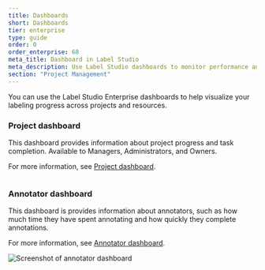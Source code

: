 ```yaml
---
title: Dashboards
short: Dashboards
tier: enterprise
type: guide
order: 0
order_enterprise: 68
meta_title: Dashboard in Label Studio
meta_description: Use Label Studio dashboards to monitor performance and progress.
section: "Project Management"
---
```


You can use the Label Studio Enterprise dashboards to help visualize your labeling progress across projects and resources. 

### Project dashboard

This dashboard provides information about project progress and task completion. Available to Managers, Administrators, and Owners.  

For more information, see [Project dashboard](dashboard_project). 

<img src="/images/FullDashboardPage.png" alt="" class="gif-border" />

### Annotator dashboard

This dashboard is provides information about annotators, such as how much time they have spent annotating and how quickly they complete annotations. 

For more information, see [Annotator dashboard](dashboard_annotator). 

![Screenshot of annotator dashboard](/images/project/annotator_dashboard.png)